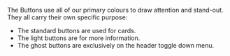 The Buttons use all of our primary colours to draw attention and stand-out. They all carry their own specific purpose:

- The standard buttons are used for cards.
- The light buttons are for more information.
- The ghost buttons are exclusively on the header toggle down menu.
